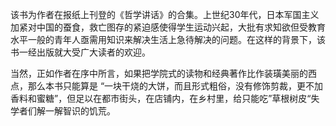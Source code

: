 
该书为作者在报纸上刊登的《哲学讲话》的合集。上世纪30年代，日本军国主义加紧对中国的蚕食，救亡图存的紧迫感使得学生运动兴起，大批有求知欲但受教育水平一般的青年人亟需用知识来解决生活上急待解决的问题。在这样的背景下，该书一经出版就大受广大读者的欢迎。

当然，正如作者在序中所言，如果把学院式的读物和经典著作比作装璜美丽的西点，那么本书只能算是 “一块干烧的大饼，而且形式粗俗，没有修饰剪裁，更不加香料和蜜糖”，但足以在都市街头，在店铺内，在乡村里，给只能吃”草根树皮“失学者们解一解智识的饥荒。